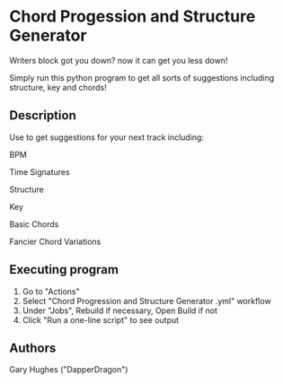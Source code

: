 # Chord Progession and Structure Generator

Writers block got you down?
now it can get you less down!

Simply run this python program to get all sorts of suggestions including structure, key and chords!

## Description

Use to get suggestions for your next track including:


BPM

Time Signatures

Structure

Key

Basic Chords

Fancier Chord Variations



## Executing program

1. Go to "Actions"
2. Select "Chord Progression and Structure Generator .yml" workflow
3. Under "Jobs", Rebuild if necessary, Open Build if not
4. Click "Run a one-line script" to see output

## Authors

Gary Hughes ("DapperDragon")
